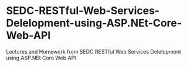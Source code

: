 # SEDC-RESTful-Web-Services-Delelopment-using-ASP.NEt-Core-Web-API
Lectures and Homework from SEDC RESTful Web Services Delelopment using ASP.NEt Core Web API
